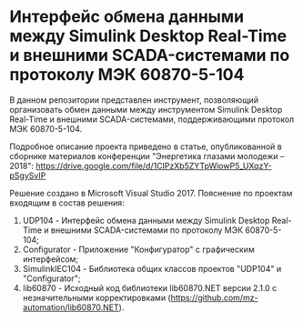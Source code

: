 # Интерфейс обмена данными между Simulink Desktop Real-Time и внешними SCADA-системами по протоколу МЭК 60870-5-104

В данном репозитории представлен инструмент, позволяющий организовать обмен данными между инструментом Simulink Desktop Real-Time и внешними SCADA-системами, поддерживающими протокол МЭК 60870-5-104.

Подробное описание проекта приведено в статье, опубликованной в сборнике материалов конференции "Энергетика глазами молодежи – 2018": https://drive.google.com/file/d/1CIPzXb5ZYTpWiowP5_UXqzY-pSgySvIP

Решение создано в Microsoft Visual Studio 2017. Пояснение по проектам входящим в состав решения:
1. UDP104 - Интерфейс обмена данными между Simulink Desktop Real-Time и внешними SCADA-системами по протоколу МЭК 60870-5-104;
2. Configurator - Приложение "Конфигуратор" с графическим интерфейсом;
3. SimulinkIEC104 - Библиотека общих классов проектов "UDP104" и "Configurator";
4. lib60870 - Исходный код библиотеки lib60870.NET версии 2.1.0 с незначительными корректировками (https://github.com/mz-automation/lib60870.NET).
